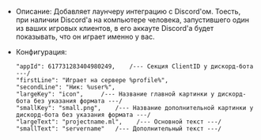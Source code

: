 + Описание: Добавляет лаунчеру интеграцию с Discord'ом. Тоесть, при наличии Discord'а на компьютере человека, запустившего один из ваших игровых клиентов, в его аккауте Discord'а будет показывать, что он играет именно у вас.
+ Конфигурация:

      "appId": 617731283404980249,    /--- Секция ClientID у дискорд-бота ---/
      "firstLine": "Играет на сервере %profile%",
      "secondLine": "Ник: %user%",
      "largeKey": "icon",     /--- Название главной картинки у дискорд-бота без указания формата ---/
      "smallKey": "small.png",    /--- Название дополнительной картинки у дискорд-бота без указания формата ---/
      "largeText": "projectname.ml",    /--- Основной текст ---/
      "smallText": "servername"   /--- Дополнительный текст ---/
